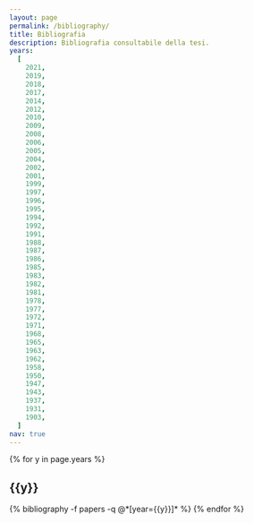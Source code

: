 ```yaml
---
layout: page
permalink: /bibliography/
title: Bibliografia
description: Bibliografia consultabile della tesi.
years:
  [
    2021,
    2019,
    2018,
    2017,
    2014,
    2012,
    2010,
    2009,
    2008,
    2006,
    2005,
    2004,
    2002,
    2001,
    1999,
    1997,
    1996,
    1995,
    1994,
    1992,
    1991,
    1988,
    1987,
    1986,
    1985,
    1983,
    1982,
    1981,
    1978,
    1977,
    1972,
    1971,
    1968,
    1965,
    1963,
    1962,
    1958,
    1950,
    1947,
    1943,
    1937,
    1931,
    1903,
  ]
nav: true
---
```


<div class="publications">

{% for y in page.years %}

  <h2 class="year">{{y}}</h2>
  {% bibliography -f papers -q @*[year={{y}}]* %}
{% endfor %}

</div>
